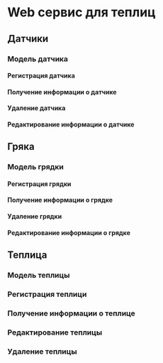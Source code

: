 # Web сервис для теплиц
## Датчики
### Модель датчика
#### Регистрация датчика
#### Получение информации о датчике
#### Удаление датчика 
#### Редактирование информации о датчике
## Гряка 
### Модель грядки
#### Регистрация грядки
#### Получение информации о грядке
#### Удаление грядки
#### Редактирование информации о грядке
## Теплица
### Модель теплицы
### Регистрация теплици
### Получение информации о теплице
### Редактирование теплицы
### Удаление теплицы
